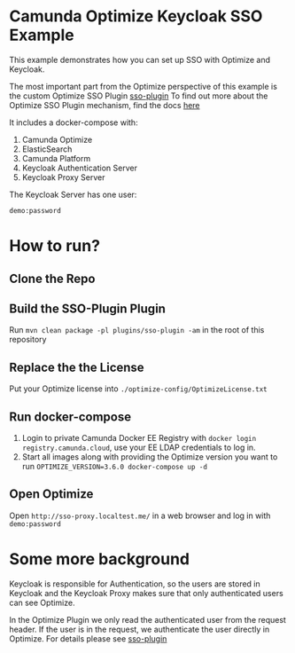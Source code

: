 # Camunda Optimize Keycloak SSO Example

This example demonstrates how you can set up SSO with Optimize and Keycloak.

The most important part from the Optimize perspective of this example is the custom Optimize SSO Plugin
[sso-plugin](../plugins/sso-plugin)
To find out more about the Optimize SSO Plugin mechanism, find the docs [here](https://docs.camunda.org/optimize/latest/technical-guide/plugins/single-sign-on/)

It includes a docker-compose with:
1. Camunda Optimize
2. ElasticSearch
3. Camunda Platform
2. Keycloak Authentication Server
3. Keycloak Proxy Server

The Keycloak Server has one user:

```
demo:password
```

# How to run?

## Clone the Repo

## Build the SSO-Plugin Plugin

Run `mvn clean package -pl plugins/sso-plugin -am` in the root of this repository

## Replace the the License

Put your Optimize license into `./optimize-config/OptimizeLicense.txt`

## Run docker-compose

1. Login to private Camunda Docker EE Registry with `docker login registry.camunda.cloud`, use your EE LDAP credentials to log in.
2. Start all images along with providing the Optimize version you want to run `OPTIMIZE_VERSION=3.6.0 docker-compose up -d`

## Open Optimize

Open `http://sso-proxy.localtest.me/` in a web browser and log in with `demo:password`

# Some more background

Keycloak is responsible for Authentication, so the users are stored in Keycloak and the Keycloak Proxy makes sure that only authenticated users can see Optimize.

In the Optimize Plugin we only read the authenticated user from the request header. If the user is in the request, we authenticate the user directly in Optimize.
For details please see [sso-plugin](../plugins/sso-plugin)